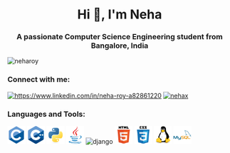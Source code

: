 <h1 align="center">Hi 👋, I'm Neha</h1>
<h3 align="center">A passionate Computer Science Engineering student from Bangalore, India</h3>

<p align="left"> <img src="https://komarev.com/ghpvc/?username=neharoy&label=Profile%20views&color=0e75b6&style=flat" alt="neharoy" /> </p>
<h3 align="left">Connect with me:</h3> 
<p align="left">
<a href="https://www.linkedin.com/in/neha-roy-a82861220" target="blank"><img align="center" src="https://raw.githubusercontent.com/rahuldkjain/github-profile-readme-generator/master/src/images/icons/Social/linked-in-alt.svg" alt="https://www.linkedin.com/in/neha-roy-a82861220" height="30" width="40" /></a>
<a href="https://www.leetcode.com/nehax" target="blank"><img align="center" src="https://raw.githubusercontent.com/rahuldkjain/github-profile-readme-generator/master/src/images/icons/Social/leet-code.svg" alt="nehax" height="30" width="40" /></a>
</p>

  
<h3 align="left">Languages and Tools:</h3>
<p align="left"><a> <img src="https://raw.githubusercontent.com/devicons/devicon/master/icons/c/c-original.svg" alt="c" width="40" height="40"/>  </a> 
<a > <img src="https://raw.githubusercontent.com/devicons/devicon/master/icons/cplusplus/cplusplus-original.svg" alt="cplusplus" width="40" height="40"/> </a>
<a > <img src="https://raw.githubusercontent.com/devicons/devicon/master/icons/python/python-original.svg" alt="python" width="40" height="40"/> </a>  
<a > <img src="https://raw.githubusercontent.com/devicons/devicon/master/icons/java/java-original.svg" alt="java" width="40" height="40"/> </a> 
<a > <img src="https://cdn.worldvectorlogo.com/logos/django.svg" alt="django" width="40" height="40"/> </a> 
<a > <img src="https://raw.githubusercontent.com/devicons/devicon/master/icons/html5/html5-original-wordmark.svg" alt="html5" width="40" height="40"/> </a>
<a > <img src="https://raw.githubusercontent.com/devicons/devicon/master/icons/css3/css3-original-wordmark.svg" alt="css3" width="40" height="40"/> </a>
<a > <img src="https://raw.githubusercontent.com/devicons/devicon/master/icons/linux/linux-original.svg" alt="linux" width="40" height="40"/> </a> 
<a > <img src="https://raw.githubusercontent.com/devicons/devicon/master/icons/mysql/mysql-original-wordmark.svg" alt="mysql" width="40" height="40"/> </a> 


